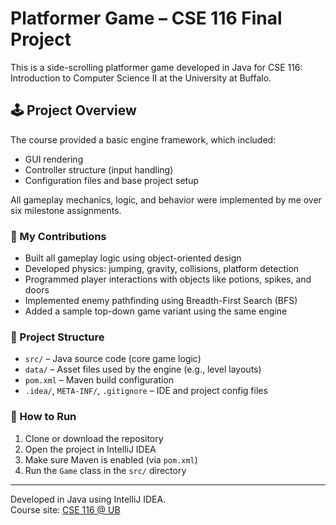 # Platformer Game – CSE 116 Final Project

This is a side-scrolling platformer game developed in Java for CSE 116: Introduction to Computer Science II at the University at Buffalo.

## 🕹 Project Overview

The course provided a basic engine framework, which included:
- GUI rendering
- Controller structure (input handling)
- Configuration files and base project setup

All gameplay mechanics, logic, and behavior were implemented by me over six milestone assignments.

### 🔧 My Contributions
- Built all gameplay logic using object-oriented design
- Developed physics: jumping, gravity, collisions, platform detection
- Programmed player interactions with objects like potions, spikes, and doors
- Implemented enemy pathfinding using Breadth-First Search (BFS)
- Added a sample top-down game variant using the same engine

### 📁 Project Structure

- `src/` – Java source code (core game logic)
- `data/` – Asset files used by the engine (e.g., level layouts)
- `pom.xml` – Maven build configuration
- `.idea/`, `META-INF/`, `.gitignore` – IDE and project config files

### 🚀 How to Run

1. Clone or download the repository
2. Open the project in IntelliJ IDEA
3. Make sure Maven is enabled (via `pom.xml`)
4. Run the `Game` class in the `src/` directory

---

Developed in Java using IntelliJ IDEA.  
Course site: [CSE 116 @ UB](https://cse116.com/)
